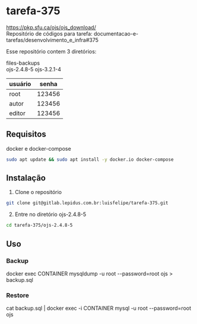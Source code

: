 # tarefa-375
 https://pkp.sfu.ca/ojs/ojs_download/  
Repositório de códigos para tarefa:
documentacao-e-tarefas/desenvolvimento_e_infra#375

Esse repositório contem 3 diretórios:

files-backups  
ojs-2.4.8-5
ojs-3.2.1-4

|usuário|senha|
| ---- | ---- |
|root|123456|
|autor|123456|
|editor|123456|

## Requisitos

docker e docker-compose

``` bash
sudo apt update && sudo apt install -y docker.io docker-compose
```

## Instalação

1. Clone o repositório  
``` bash
git clone git@gitlab.lepidus.com.br:luisfelipe/tarefa-375.git
```
2. Entre no diretório ojs-2.4.8-5
``` bash
cd tarefa-375/ojs-2.4.8-5
```
## Uso


### Backup
docker exec CONTAINER mysqldump -u root --password=root ojs > backup.sql

### Restore
cat backup.sql | docker exec -i CONTAINER mysql -u root --password=root ojs
